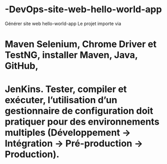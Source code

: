 # -DevOps-site-web-hello-world-app
Générer site web hello-world-app 
Le projet importe via 
# Maven Selenium, Chrome Driver et TestNG, installer Maven, Java, GitHub,
# JenKins. Tester, compiler et exécuter, l’utilisation d’un gestionnaire de configuration doit pratiquer pour des environnements multiples (Développement → Intégration → Pré-production → Production).
